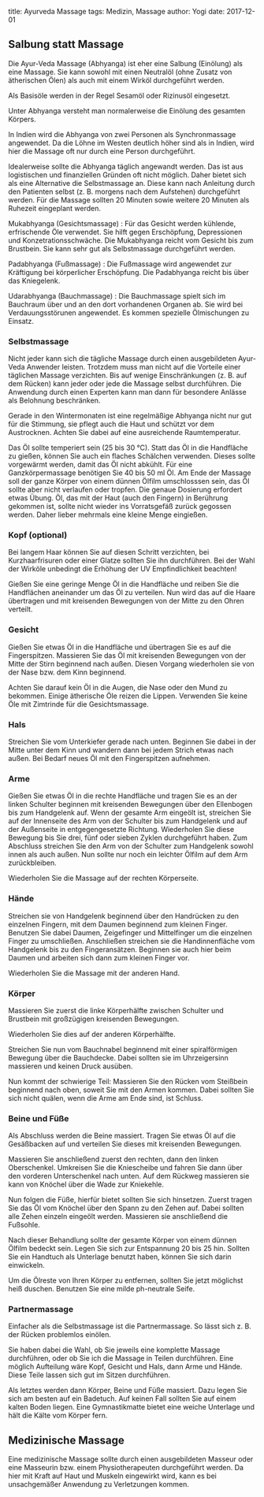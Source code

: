 title: Ayurveda Massage
tags: Medizin, Massage
author: Yogi
date: 2017-12-01

## Salbung statt Massage

Die Ayur-Veda Massage (Abhyanga) ist eher eine Salbung (Einölung) als eine 
Massage.
Sie kann sowohl mit einen Neutralöl (ohne Zusatz von ätherischen Ölen) als auch 
mit einem Wirköl durchgeführt werden.

Als Basisöle werden in der Regel Sesamöl oder Rizinusöl eingesetzt.

Unter Abhyanga versteht man normalerweise die Einölung des gesamten Körpers.

In Indien wird die Abhyanga von zwei Personen als Synchronmassage angewendet.
Da die Löhne im Westen deutlich höher sind als in Indien, wird hier die Massage 
oft nur durch eine Person durchgeführt.

Idealerweise sollte die Abhyanga täglich angewandt werden.
Das ist aus logistischen und finanziellen Gründen oft nicht möglich.
Daher bietet sich als eine Alternative die Selbstmassage an.
Diese kann nach Anleitung durch den Patienten selbst (z. B. morgens nach dem 
Aufstehen) durchgeführt werden.
Für die Massage sollten 20 Minuten sowie weitere 20 Minuten als Ruhezeit 
eingeplant werden.

Mukabhyanga (Gesichtsmassage)
  : Für das Gesicht werden kühlende, erfrischende Öle verwendet.
  Sie hilft gegen Erschöpfung, Depressionen und Konzetrationsschwäche. Die 
  Mukabhyanga reicht vom Gesicht bis zum Brustbein. Sie kann sehr gut als 
  Selbstmassage durchgeführt werden.

Padabhyanga (Fußmassage)
  : Die Fußmassage wird angewendet zur Kräftigung bei körperlicher Erschöpfung. 
  Die Padabhyanga reicht bis über das Kniegelenk.

Udarabhyanga (Bauchmassage)
  : Die Bauchmassage spielt sich im Bauchraum über und an den dort vorhandenen 
  Organen ab. Sie wird bei Verdauungsstörunen angewendet. Es kommen spezielle 
  Ölmischungen zu Einsatz.

### Selbstmassage

Nicht jeder kann sich die tägliche Massage durch einen ausgebildeten Ayur-Veda 
Anwender leisten.
Trotzdem muss man nicht auf die Vorteile einer täglichen Massage verzichten.
Bis auf wenige Einschränkungen (z. B. auf dem Rücken) kann jeder oder jede die 
Massage selbst durchführen.
Die Anwendung durch einen Experten kann man dann für besondere Anlässe als 
Belohnung beschränken.

Gerade in den Wintermonaten ist eine regelmäßige Abhyanga nicht nur gut für die 
Stimmung, sie pflegt auch die Haut und schützt vor dem Austrocknen.
Achten Sie dabei auf eine ausreichende Raumtemperatur.

Das Öl sollte temperiert sein (25 bis 30 °C).
Statt das Öl in die Handfläche zu gießen, können Sie auch ein flaches Schälchen 
verwenden.
Dieses sollte vorgewärmt werden, damit das Öl nicht abkühlt.
Für eine Ganzkörpermassage benötigen Sie 40 bis 50 ml Öl.
Am Ende der Massage soll der ganze Körper von einem dünnen Ölfilm umschlosssen 
sein, das Öl sollte aber nicht verlaufen oder tropfen.
Die genaue Dosierung erfordert etwas Übung.
Öl, das mit der Haut (auch den Fingern) in Berührung gekommen ist, sollte nicht 
wieder ins Vorratsgefäß zurück gegossen werden. 
Daher lieber mehrmals eine kleine Menge eingießen.

### Kopf (optional)

Bei langem Haar können Sie auf diesen Schritt verzichten, bei Kurzhaarfrisuren 
oder einer Glatze sollten Sie ihn durchführen. Bei der Wahl der Wirköle 
unbedingt die Erhöhung der UV Empfindlichkeit beachten!

Gießen Sie eine geringe Menge Öl in die Handfläche und reiben Sie die 
Handflächen aneinander um das Öl zu verteilen. Nun wird das auf die Haare 
übertragen und mit kreisenden Bewegungen von der Mitte zu den Ohren verteilt.

### Gesicht

Gießen Sie etwas Öl in die Handfläche und übertragen Sie es auf die 
Fingerspitzen.
Massieren Sie das Öl mit kreisenden Bewegungen von der Mitte der Stirn 
beginnend nach außen.
Diesen Vorgang wiederholen sie von der Nase bzw. dem Kinn beginnend.

Achten Sie darauf kein Öl in die Augen, die Nase oder den Mund zu bekommen.
Einige ätherische Öle reizen die Lippen.
Verwenden Sie keine Öle mit Zimtrinde für die Gesichtsmassage.

### Hals

Streichen Sie vom Unterkiefer gerade nach unten. Beginnen Sie dabei in der 
Mitte unter dem Kinn und wandern dann bei jedem Strich etwas nach außen.
Bei Bedarf neues Öl mit den Fingerspitzen aufnehmen.

### Arme

Gießen Sie etwas Öl in die rechte Handfläche und tragen Sie es an der linken 
Schulter beginnen mit kreisenden Bewegungen über den Ellenbogen bis zum 
Handgelenk auf.
Wenn der gesamte Arm eingeölt ist, streichen Sie auf der Innenseite des Arm von 
der Schulter bis zum Handgelenk und auf der Außenseite in entgegengesetzte 
Richtung. Wiederholen Sie diese Bewegung bis Sie drei, fünf oder sieben Zyklen 
durchgeführt haben.
Zum Abschluss streichen Sie den Arm von der Schulter zum Handgelenk sowohl 
innen als auch außen.
Nun sollte nur noch ein leichter Ölfilm auf dem Arm zurückbleiben.

Wiederholen Sie die Massage auf der rechten Körperseite.

### Hände

Streichen sie von Handgelenk beginnend über den Handrücken zu den einzelnen 
Fingern, mit dem Daumen beginnend zum kleinen Finger.
Benutzen Sie dabei Daumen, Zeigefinger und Mittelfinger um die einzelnen Finger 
zu umschließen.
Anschließen streichen sie die Handinnenfläche vom Handgelenk bis zu den 
Fingeransätzen.
Beginnen sie auch hier beim Daumen und arbeiten sich dann zum kleinen Finger 
vor.

Wiederholen Sie die Massage mit der anderen Hand.

### Körper

Massieren Sie zuerst die linke Körperhälfte zwischen Schulter und Brustbein mit 
großzügigen kreisenden Bewegungen.

Wiederholen Sie dies auf der anderen Körperhälfte.

Streichen Sie nun vom Bauchnabel beginnend mit einer spiralförmigen Bewegung 
über die Bauchdecke. Dabei sollten sie im Uhrzeigersinn massieren und keinen 
Druck ausüben.

Nun kommt der schwierige Teil:
Massieren Sie den Rücken vom Steißbein beginnend nach oben, soweit Sie mit den 
Armen kommen.
Dabei sollten Sie sich nicht quälen, wenn die Arme am Ende sind, ist Schluss.

### Beine und Füße

Als Abschluss werden die Beine massiert.
Tragen Sie etwas Öl auf die Gesäßbacken auf und verteilen Sie dieses mit 
kreisenden Bewegungen.

Massieren Sie anschließend zuerst den rechten, dann den linken Oberschenkel.
Umkreisen Sie die Kniescheibe und fahren Sie dann über den vorderen 
Unterschenkel nach unten.
Auf dem Rückweg massieren sie kann von Knöchel über die Wade zur Kniekehle.

Nun folgen die Füße, hierfür bietet sollten Sie sich hinsetzen.
Zuerst tragen Sie das Öl vom Knöchel über den Spann zu den Zehen auf.
Dabei sollten alle Zehen einzeln eingeölt werden.
Massieren sie anschließend die Fußsohle.

Nach dieser Behandlung sollte der gesamte Körper von einem dünnen Ölfilm 
bedeckt sein.
Legen Sie sich zur Entspannung 20 bis 25 hin.
Sollten Sie ein Handtuch als Unterlage benutzt haben, können Sie sich darin 
einwickeln.

Um die Ölreste von Ihren Körper zu entfernen, sollten Sie jetzt möglichst heiß 
duschen.
Benutzen Sie eine milde ph-neutrale Seife.



### Partnermassage

Einfacher als die Selbstmassage ist die Partnermassage.
So lässt sich z. B. der Rücken problemlos einölen.

Sie haben dabei die Wahl, ob Sie jeweils eine komplette Massage durchführen, 
oder ob Sie ich die Massage in Teilen durchführen.
Eine möglich Aufteilung wäre Kopf, Gesicht und Hals, dann Arme und Hände.
Diese Teile lassen sich gut im Sitzen durchführen.

Als letztes werden dann Körper, Beine und Füße massiert.
Dazu legen Sie sich am besten auf ein Badetuch.
Auf keinen Fall sollten Sie auf einem kalten Boden liegen.
Eine Gymnastikmatte bietet eine weiche Unterlage und hält die Kälte vom Körper 
fern.


## Medizinische Massage

Eine medizinische Massage sollte durch einen ausgebildeten Masseur oder eine 
Masseurin bzw. einem Physiotherapeuten durchgeführt werden.
Da hier mit Kraft auf Haut und Muskeln eingewirkt wird, kann es bei 
unsachgemäßer Anwendung zu Verletzungen kommen.


